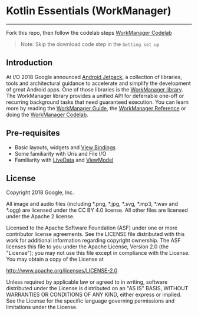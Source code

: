 # Kotlin Essentials (WorkManager)
---
Fork this repo, then follow the codelab steps [WorkManager Codelab](https://developer.android.com/codelabs/android-workmanager)
> Note: Skip the download code step in the `Getting set up`


Introduction
------------

At I/O 2018 Google announced [Android Jetpack](https://developer.android.com//jetpack/),
a collection of libraries, tools and architectural guidance to accelerate and simplify the
development of great Android apps. One of those libraries is the
[WorkManager library](https://developer.android.com/topic/libraries/architecture/workmanager/).
The WorkManager library provides a unified API for deferrable one-off or recurring background tasks
that need guaranteed execution. You can learn more by reading the
[WorkManager Guide](https://developer.android.com/topic/libraries/architecture/workmanager/), the
[WorkManager Reference](https://developer.android.com/reference/androidx/work/package-summary)
or doing the
[WorkManager Codelab](https://codelabs.developers.google.com/codelabs/android-workmanager).

Pre-requisites
--------------

* Basic layouts, widgets and [View Bindings](https://d.android.com/topic/libraries/view-binding)
* Some familiarity with Uris and File I/O
* Familiarity with [LiveData](https://developer.android.com/topic/libraries/architecture/livedata)
  and [ViewModel](https://developer.android.com/topic/libraries/architecture/viewmodel)

License
-------

Copyright 2018 Google, Inc.

All image and audio files (including *.png, *.jpg, *.svg, *.mp3, *.wav
and *.ogg) are licensed under the CC BY 4.0 license. All other files are
licensed under the Apache 2 license.

Licensed to the Apache Software Foundation (ASF) under one or more contributor
license agreements.  See the LICENSE file distributed with this work for
additional information regarding copyright ownership.  The ASF licenses this
file to you under the Apache License, Version 2.0 (the "License"); you may not
use this file except in compliance with the License.  You may obtain a copy of
the License at

  http://www.apache.org/licenses/LICENSE-2.0

Unless required by applicable law or agreed to in writing, software
distributed under the License is distributed on an "AS IS" BASIS, WITHOUT
WARRANTIES OR CONDITIONS OF ANY KIND, either express or implied.  See the
License for the specific language governing permissions and limitations under
the License.
